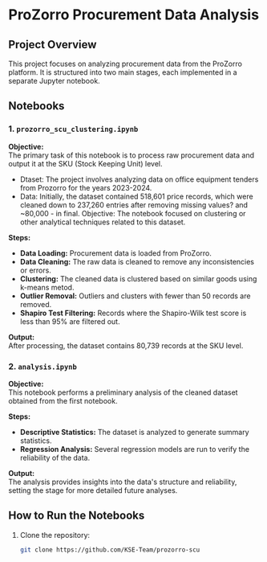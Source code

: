 
# ProZorro Procurement Data Analysis

## Project Overview

This project focuses on analyzing procurement data from the ProZorro platform. It is structured into two main stages, each implemented in a separate Jupyter notebook.

## Notebooks

### 1. `prozorro_scu_clustering.ipynb`

**Objective:**  
The primary task of this notebook is to process raw procurement data and output it at the SKU (Stock Keeping Unit) level. 
- Dtaset: The project involves analyzing data on office equipment tenders from Prozorro for the years 2023-2024.
- Data: Initially, the dataset contained 518,601 price records, which were cleaned down to 237,260 entries after removing missing values? and ~80,000 - in final.
Objective: The notebook  focused on clustering or other analytical techniques related to this dataset.

**Steps:**
- **Data Loading:** Procurement data is loaded from ProZorro.
- **Data Cleaning:** The raw data is cleaned to remove any inconsistencies or errors.
- **Clustering:** The cleaned data is clustered based on similar goods using k-means metod.
- **Outlier Removal:** Outliers and clusters with fewer than 50 records are removed.
- **Shapiro Test Filtering:** Records where the Shapiro-Wilk test score is less than 95% are filtered out.

**Output:**  
After processing, the dataset contains 80,739 records at the SKU level.

### 2. `analysis.ipynb`

**Objective:**  
This notebook performs a preliminary analysis of the cleaned dataset obtained from the first notebook.

**Steps:**
- **Descriptive Statistics:** The dataset is analyzed to generate summary statistics.
- **Regression Analysis:** Several regression models are run to verify the reliability of the data.

**Output:**  
The analysis provides insights into the data's structure and reliability, setting the stage for more detailed future analyses.

## How to Run the Notebooks

1. Clone the repository:
   ```bash
   git clone https://github.com/KSE-Team/prozorro-scu


